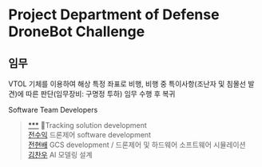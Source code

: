 # Project Department of Defense DroneBot Challenge
## 임무
VTOL 기체를 이용하여 해상 특정 좌표로 비행, 비행 중 특이사항(조난자 및 침몰선 발견)에 따른 판단(임무장비: 구명정 투하) 임무 수행 후 복귀

Software Team Developers
> [***](#) Tracking solution development  
> [전수익](https://github.com/wjstndlr) 드론제어 software development  
> [전현배](https://github.com/HarryKito) GCS development / 드론제어 및 하드웨어 소프트웨어 시뮬레이션  
> [김찬우](#) AI 모델링 설계
>   
